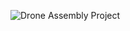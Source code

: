 ![Drone Assembly Project](Projects/Aerospace_Mechanical_Eng_Projects/NX_Designs/PROJECT19_DRONE_DESIGN/Drone.png)
